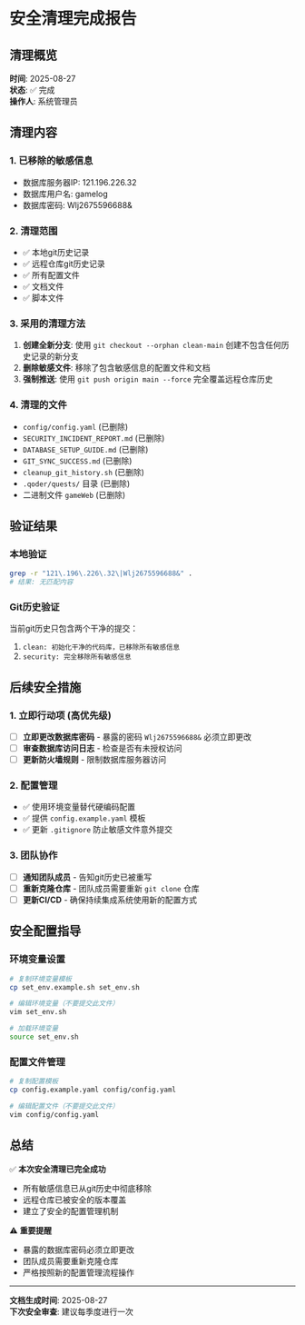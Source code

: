 # 安全清理完成报告

## 清理概览

**时间**: 2025-08-27  
**状态**: ✅ 完成  
**操作人**: 系统管理员  

## 清理内容

### 1. 已移除的敏感信息
- 数据库服务器IP: 121.196.226.32
- 数据库用户名: gamelog
- 数据库密码: Wlj2675596688&

### 2. 清理范围
- ✅ 本地git历史记录
- ✅ 远程仓库git历史记录
- ✅ 所有配置文件
- ✅ 文档文件
- ✅ 脚本文件

### 3. 采用的清理方法
1. **创建全新分支**: 使用 `git checkout --orphan clean-main` 创建不包含任何历史记录的新分支
2. **删除敏感文件**: 移除了包含敏感信息的配置文件和文档
3. **强制推送**: 使用 `git push origin main --force` 完全覆盖远程仓库历史

### 4. 清理的文件
- `config/config.yaml` (已删除)
- `SECURITY_INCIDENT_REPORT.md` (已删除)
- `DATABASE_SETUP_GUIDE.md` (已删除)
- `GIT_SYNC_SUCCESS.md` (已删除)
- `cleanup_git_history.sh` (已删除)
- `.qoder/quests/` 目录 (已删除)
- 二进制文件 `gameWeb` (已删除)

## 验证结果

### 本地验证
```bash
grep -r "121\.196\.226\.32\|Wlj2675596688&" .
# 结果: 无匹配内容
```

### Git历史验证
当前git历史只包含两个干净的提交：
1. `clean: 初始化干净的代码库，已移除所有敏感信息`
2. `security: 完全移除所有敏感信息`

## 后续安全措施

### 1. 立即行动项 (高优先级)
- [ ] **立即更改数据库密码** - 暴露的密码 `Wlj2675596688&` 必须立即更改
- [ ] **审查数据库访问日志** - 检查是否有未授权访问
- [ ] **更新防火墙规则** - 限制数据库服务器访问

### 2. 配置管理
- ✅ 使用环境变量替代硬编码配置
- ✅ 提供 `config.example.yaml` 模板
- ✅ 更新 `.gitignore` 防止敏感文件意外提交

### 3. 团队协作
- [ ] **通知团队成员** - 告知git历史已被重写
- [ ] **重新克隆仓库** - 团队成员需要重新 `git clone` 仓库
- [ ] **更新CI/CD** - 确保持续集成系统使用新的配置方式

## 安全配置指导

### 环境变量设置
```bash
# 复制环境变量模板
cp set_env.example.sh set_env.sh

# 编辑环境变量（不要提交此文件）
vim set_env.sh

# 加载环境变量
source set_env.sh
```

### 配置文件管理
```bash
# 复制配置模板
cp config.example.yaml config/config.yaml

# 编辑配置文件（不要提交此文件）
vim config/config.yaml
```

## 总结

✅ **本次安全清理已完全成功**
- 所有敏感信息已从git历史中彻底移除
- 远程仓库已被安全的版本覆盖
- 建立了安全的配置管理机制

⚠️ **重要提醒**
- 暴露的数据库密码必须立即更改
- 团队成员需要重新克隆仓库
- 严格按照新的配置管理流程操作

---
**文档生成时间**: 2025-08-27  
**下次安全审查**: 建议每季度进行一次